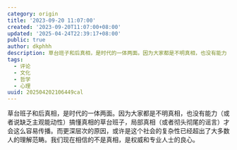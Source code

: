 ```yaml
---
category: origin
title: '2023-09-20 11:07:00'
created: '2023-09-20T11:07:00+08:00'
updated: '2025-04-24T22:39:17+08:00'
public: true
author: dkphhh
description: 草台班子和后真相，是时代的一体两面。因为大家都是不明真相，也没有能力（或者说缺乏主观能动性）搞懂真相的草台班子……
tags:
  - 评论
  - 文化
  - 哲学
  - 心理
uuid: 202504202106449cal
---
```


草台班子和后真相，是时代的一体两面。因为大家都是不明真相，也没有能力（或者说缺乏主观能动性）搞懂真相的草台班子，局部真相（或者彻头彻尾的谣言）才会这么容易传播。而更深层次的原因，或许是这个社会的复杂性已经超出了大多数人的理解范畴。我们现在相信的不是真相，是权威和专业人士的良心。
